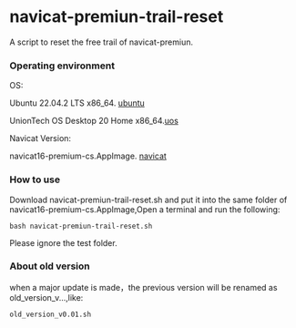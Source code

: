 # navicat-premiun-trail-reset
A script to reset the free trail of navicat-premiun.

### Operating environment
OS: 

Ubuntu 22.04.2 LTS x86_64.  [ubuntu](https://ubuntu.com/desktop)

UnionTech OS Desktop 20 Home x86_64.[uos](https://home.uniontech.com/)

Navicat Version: 

navicat16-premium-cs.AppImage. [navicat](https://www.navicat.com/en/download/navicat-premium)

### How to use
Download navicat-premiun-trail-reset.sh and put it into the same folder of navicat16-premium-cs.AppImage,Open a terminal and run the following:
```
bash navicat-premiun-trail-reset.sh
```
Please ignore the test folder.

### About old version
when  a major update is made，the previous version will be renamed as old_version_v...,like:
```
old_version_v0.01.sh
```

